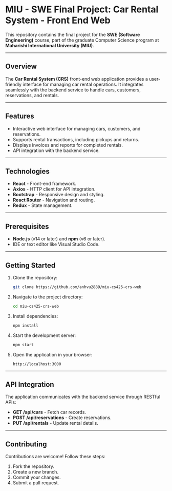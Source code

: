 # MIU - SWE Final Project: Car Rental System - Front End Web

This repository contains the final project for the **SWE (Software Engineering)** course, part of the graduate Computer Science program at **Maharishi International University (MIU)**.

---

## Overview
The **Car Rental System (CRS)** front-end web application provides a user-friendly interface for managing car rental operations. It integrates seamlessly with the backend service to handle cars, customers, reservations, and rentals.

---

## Features
- Interactive web interface for managing cars, customers, and reservations.
- Supports rental transactions, including pickups and returns.
- Displays invoices and reports for completed rentals.
- API integration with the backend service.

---

## Technologies
- **React** - Front-end framework.
- **Axios** - HTTP client for API integration.
- **Bootstrap** - Responsive design and styling.
- **React Router** - Navigation and routing.
- **Redux** - State management.

---

## Prerequisites
- **Node.js** (v14 or later) and **npm** (v6 or later).
- IDE or text editor like Visual Studio Code.

---

## Getting Started
1. Clone the repository:
   ```bash
   git clone https://github.com/anhvu2889/miu-cs425-crs-web
   ```
2. Navigate to the project directory:
   ```bash
   cd miu-cs425-crs-web
   ```
3. Install dependencies:
   ```bash
   npm install
   ```
4. Start the development server:
   ```bash
   npm start
   ```
5. Open the application in your browser:
   ```
   http://localhost:3000
   ```

---

## API Integration
The application communicates with the backend service through RESTful APIs:
- **GET /api/cars** - Fetch car records.
- **POST /api/reservations** - Create reservations.
- **PUT /api/rentals** - Update rental details.

---

## Contributing
Contributions are welcome! Follow these steps:
1. Fork the repository.
2. Create a new branch.
3. Commit your changes.
4. Submit a pull request.
